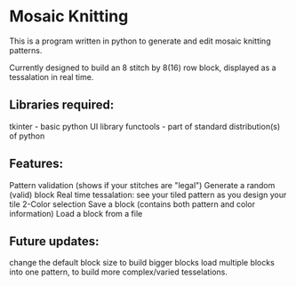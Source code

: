 # Mosaic Knitting
This is a program written in python to generate and edit mosaic knitting patterns. 

Currently designed to build an 8 stitch by 8(16) row block, displayed as a tessalation in real time. 

## Libraries required:
tkinter - basic python UI library
functools - part of standard distribution(s) of python

## Features:

Pattern validation (shows if your stitches are "legal")
Generate a random (valid) block
Real time tessalation: see your tiled pattern as you design your tile
2-Color selection
Save a block (contains both pattern and color information)
Load a block from a file

## Future updates:

change the default block size to build bigger blocks
load multiple blocks into one pattern, to build more complex/varied tesselations. 

